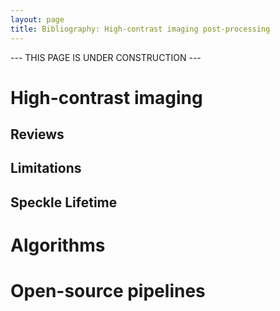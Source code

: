 ```yaml
---
layout: page
title: Bibliography: High-contrast imaging post-processing
---
```


--- THIS PAGE IS UNDER CONSTRUCTION ---


# High-contrast imaging
## Reviews 

## Limitations 

## Speckle Lifetime 

# Algorithms

# Open-source pipelines


